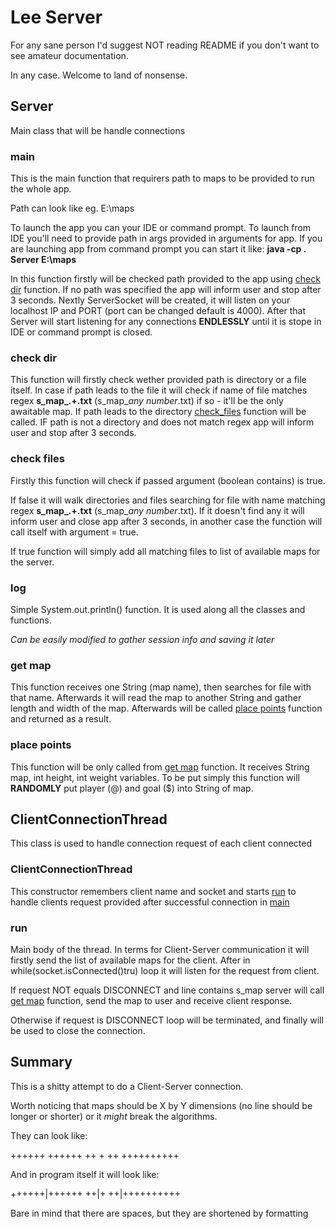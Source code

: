 # Lee Server

For any sane person I'd suggest NOT reading README if you don't want to see amateur documentation.

In any case. Welcome to land of nonsense.

## Server

Main class that will be handle connections

### main

This is the main function that requirers path to maps to be provided to run the whole app.

Path can look like eg. E:\maps

To launch the app you can your IDE or command prompt. To launch from IDE you'll need to provide path in args provided in arguments for app. If you are launching app from command prompt you can start it like: **java -cp . Server E:\maps**

In this function firstly will be checked path provided to the app using [check dir](#check-dir) function. If no path was specified the app will inform user and stop after 3 seconds. Nextly ServerSocket will be created, it will listen on your localhost IP and PORT (port can be changed default is 4000). After that Server will start listening for any connections **ENDLESSLY** until it is stope in IDE or command prompt is closed.

### check dir

This function will firstly check wether provided path is directory or a file itself. In case if path leads to the file it will check if name of file matches regex **s_map_.+.txt** (s_map_*any number*.txt) if so - it'll be the only awaitable map. If path leads to the directory [check_files](#check-files) function will be called. IF path is not a directory and does not match regex app will inform user and stop after 3 seconds.

### check files

Firstly this function will check if passed argument (boolean contains) is true.

If false it will walk directories and files searching for file with name matching regex **s_map_.+.txt** (s_map_*any number*.txt). If it doesn't find any it will inform user and close app after 3 seconds, in another case the function will call itself with argument = true.

If true function will simply add all matching files to list of available maps for the server.

### log

Simple System.out.println() function. It is used along all the classes and functions.

*Can be easily modified to gather session info and saving it later*

### get map

This function receives one String (map name), then searches for file with that name. Afterwards it will read the map to another String and gather length and width of the map. Afterwards will be called [place points](#place-points) function and returned as a result.

### place points

This function will be only called from [get map](#get-map) function. It receives String map, int height, int weight variables. To be put simply this function will **RANDOMLY** put player (@) and goal ($) into String of map.

## ClientConnectionThread

This class is  used to handle connection request of each client connected

### ClientConnectionThread

This constructor remembers client name and socket and starts [run](#run) to handle clients request provided after successful connection in [main](#main)

### run

Main body of the thread. In terms for Client-Server communication it will firstly send the list of available maps for the client. After in while(socket.isConnected()tru) loop it will listen for the request from client.

If request NOT equals DISCONNECT and line contains s_map server will call [get map](#get-map) function, send the map to user and receive client response.

Otherwise if request is DISCONNECT loop will be terminated, and finally will be used to close the connection.

## Summary

This is a shitty attempt to do a Client-Server connection.

Worth noticing that maps should be X by Y dimensions (no line should be longer or shorter) or it *might* break the algorithms.

They can look like:

++++++
++++++  ++
    +   ++
++++++++++

And in program itself it will look like:

++++++|++++++  ++|+   ++|++++++++++

Bare in mind that there are spaces, but they are shortened by formatting
